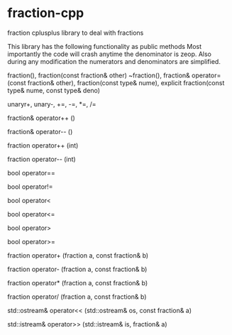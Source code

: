 # fraction-cpp
fraction cplusplus library to deal with fractions


This library has the following functionality as public methods
Most importantly the code will crash anytime the denominator is zeop.
Also during any modification the numerators and denominators are simplified.

fraction(), fraction(const fraction& other) ~fraction(), fraction& operator= (const fraction& other), fraction(const type& nume), explicit fraction(const type& nume, const type& deno)

unaryr+, unary-, +=, -=, *=, /=

fraction& operator++ ()

fraction& operator-- ()

fraction operator++ (int)

fraction operator-- (int)


bool operator==

bool operator!=

bool operator<

bool operator<=

bool operator>

bool operator>=



fraction operator+ (fraction a, const fraction& b)

fraction operator- (fraction a, const fraction& b)

fraction operator* (fraction a, const fraction& b)

fraction operator/ (fraction a, const fraction& b)


std::ostream& operator<< (std::ostream& os, const fraction& a)

std::istream& operator>> (std::istream& is, fraction& a)
